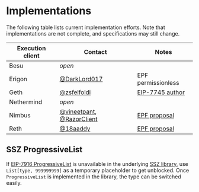 # Implementations

The following table lists current implementation efforts. Note that implementations are not complete, and specifications may still change.

| Execution client | Contact | Notes |
| - | - | - |
| Besu | _open_ | |
| Erigon | [@DarkLord017](https://github.com/DarkLord017) | EPF permissionless |
| Geth | [@zsfelfoldi](https://github.com/zsfelfoldi) | [EIP-7745 author](https://eips.ethereum.org/EIPS/eip-7745) |
| Nethermind | _open_ | |
| Nimbus | [@vineetpant](https://github.com/vineetpant), [@RazorClient](https://github.com/RazorClient) | [EPF proposal](https://hackmd.io/@vineetpant/SJzcWzYBeg) |
| Reth | [@18aaddy](https://github.com/18aaddy) | [EPF proposal](https://hackmd.io/@0xAaddy/SJoxVs9Exl) |

## SSZ ProgressiveList

If [EIP-7916 ProgressiveList](https://eips.ethereum.org/EIPS/eip-7916) is unavailable in the underlying [SSZ library](./implementations-ssz.en.md), use `List[type, 999999999]` as a temporary placeholder to get unblocked. Once `ProgressiveList` is implemented in the library, the type can be switched easily.
